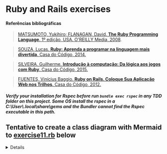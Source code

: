 # Ruby and Rails exercises

#### Referências bibliográficas
> [MATSUMOTO, Yukihiro; FLANAGAN, David. **The Ruby Programming Language**. 1º edição, USA. O'REILLY Media, 2008](https://www.amazon.com.br/Ruby-Programming-Language-David-Flanagan/dp/0596516177).

> [SOUZA, Lucas. **Ruby: Aprenda a programar na linguagem mais divertida**. Casa do Código, 2014.](https://www.casadocodigo.com.br/products/livro-ruby)

> [SILVEIRA, Guilherme. **Introdução à computação: Da lógica aos jogos com Ruby**. Casa do Código, 2015.](https://www.amazon.com.br/Introdu%C3%A7%C3%A3o-%C3%A0-computa%C3%A7%C3%A3o-l%C3%B3gica-jogos-ebook/dp/B019NOBWE6)

> [FUENTES, Vinícius Baggio. **Ruby on Rails. Coloque Sua Aplicação Web nos Trilhos**. Casa do Código, 2012.](https://github.com/free-educa/books/blob/main/books/Ruby%20on%20Rails%20-%20coloque%20sua%20aplicacao%20web%20nos%20trilhos%20-%20Casa%20do%20Codigo.pdf)

##### Verify your installation for Rspec before run ``bundle exec rspec`` in any TDD folder on this project. Some OS install the rspec in a **_C:\User\\.local\share\gems_** and the Bundler cannot find the Rspec executable in this path.

## Tentative to create a class diagram with Mermaid to [exercise11.rb](Udemy/modulo_02/exercise11.rb) below
<details>

```mermaid
classDiagram
    Person <|-- PhysicalPerson
    Person <|-- LegalPerson
    Person : +String name
    Person : +String email
    
    class PhysicalPerson{
        +String cpf
        +say_something()
    }
    class LegalPerson{
        +String cnpj
        +pay_provider()
    }
```
    
</details>

<!-- Padrão abaixo a ser copiado
> [AUTOR, Autor. **Titulo**. Edição, Região. Editora, Ano.]()
-->

